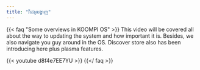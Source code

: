 ```yaml
---
title: "វីដេអូបង្ហាញ"
---
```

{{< faq "Some overviews in KOOMPI OS" >}}
This video will be covered all about the way to updating the system and how important it is. Besides, we also navigate you guy around in the OS. Discover store also has been introducing here plus plasma features.

{{< youtube d8f4e7EE7YU >}}
{{</ faq >}}